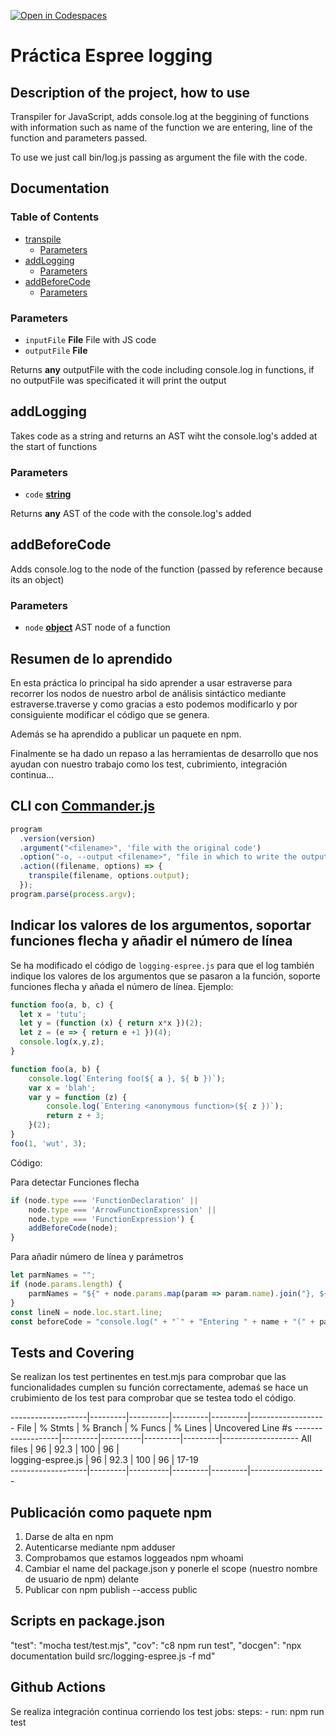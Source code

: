 [![Open in Codespaces](https://classroom.github.com/assets/launch-codespace-f4981d0f882b2a3f0472912d15f9806d57e124e0fc890972558857b51b24a6f9.svg)](https://classroom.github.com/open-in-codespaces?assignment_repo_id=10273587)
# Práctica Espree logging

## Description of the project, how to use

Transpiler for JavaScript, adds console.log at the beggining of functions with information such as name of the function we are entering, line of the function and parameters passed.

To use we just call bin/log.js passing as argument the file with the code.

## Documentation

<!-- Generated by documentation.js. Update this documentation by updating the source code. -->

### Table of Contents

*   [transpile][1]
    *   [Parameters][2]
*   [addLogging][3]
    *   [Parameters][4]
*   [addBeforeCode][5]
    *   [Parameters][6]

### Parameters

*   `inputFile` **File** File with JS code
*   `outputFile` **File**&#x20;

Returns **any** outputFile with the code including console.log in functions, if no
outputFile was specificated it will print the output

## addLogging

Takes code as a string and returns an AST wiht the console.log's added
at the start of functions

### Parameters

*   `code` **[string][7]**&#x20;

Returns **any** AST of the code with the console.log's added

## addBeforeCode

Adds console.log to the node of the function (passed by reference because its an object)

### Parameters

*   `node` **[object][8]** AST node of a function

[1]: #transpile

[2]: #parameters

[3]: #addlogging

[4]: #parameters-1

[5]: #addbeforecode

[6]: #parameters-2

[7]: https://developer.mozilla.org/docs/Web/JavaScript/Reference/Global_Objects/String

[8]: https://developer.mozilla.org/docs/Web/JavaScript/Reference/Global_Objects/Object

## Resumen de lo aprendido

En esta práctica lo principal ha sido aprender a usar estraverse para recorrer
los nodos de nuestro arbol de análisis sintáctico mediante estraverse.traverse y como
gracias a esto podemos modificarlo y por consiguiente modificar el código que se genera.

Además se ha aprendido a publicar un paquete en npm.

Finalmente se ha dado un repaso a las herramientas de desarrollo que nos ayudan con nuestro trabajo como los test, cubrimiento, integración continua...

## CLI con [Commander.js](https://www.npmjs.com/package/commander)

```javascript
program
  .version(version)
  .argument("<filename>", 'file with the original code')
  .option("-o, --output <filename>", "file in which to write the output")
  .action((filename, options) => {
    transpile(filename, options.output);
  });
program.parse(process.argv);
```

## Indicar los valores de los argumentos, soportar funciones flecha y añadir el número de línea

Se ha modificado el código de `logging-espree.js` para que el log también indique los valores de los argumentos que se pasaron a la función, soporte funciones flecha y añada el número de línea. 
Ejemplo:

```javascript
function foo(a, b, c) {
  let x = 'tutu';
  let y = (function (x) { return x*x })(2);
  let z = (e => { return e +1 })(4);
  console.log(x,y,z);
}
```

```javascript
function foo(a, b) {
    console.log(`Entering foo(${ a }, ${ b })`);
    var x = 'blah';
    var y = function (z) {
        console.log(`Entering <anonymous function>(${ z })`);
        return z + 3;
    }(2);
}
foo(1, 'wut', 3);
```

Código:


Para detectar Funciones flecha
```javascript
if (node.type === 'FunctionDeclaration' ||
    node.type === 'ArrowFunctionExpression' ||
    node.type === 'FunctionExpression') {
    addBeforeCode(node);
}
```
Para añadir número de línea y parámetros
```javascript
let parmNames = "";
if (node.params.length) {
    parmNames = "${" + node.params.map(param => param.name).join("}, ${") + "}";
}
const lineN = node.loc.start.line;
const beforeCode = "console.log(" + "`" + "Entering " + name + "(" + parmNames + ")" + " at line " + lineN + "`" + ");";
```

## Tests and Covering

Se realizan los test pertinentes en test.mjs para comprobar que las funcionalidades
cumplen su función correctamente, ademaś se hace un crubimiento de los test para 
comprobar que se testea todo el código.

-------------------|---------|----------|---------|---------|-------------------
File               | % Stmts | % Branch | % Funcs | % Lines | Uncovered Line #s 
-------------------|---------|----------|---------|---------|-------------------
All files          |      96 |     92.3 |     100 |      96 |                   
 logging-espree.js |      96 |     92.3 |     100 |      96 | 17-19             
-------------------|---------|----------|---------|---------|-------------------

## Publicación como paquete npm
 1) Darse de alta en npm
 2) Autenticarse mediante npm adduser
 3) Comprobamos que estamos loggeados npm whoami
 4) Cambiar el name del package.json y ponerle el scope (nuestro nombre de usuario de npm) delante
 5) Publicar con npm publish --access public

## Scripts en package.json

"test": "mocha test/test.mjs",
"cov": "c8 npm run test",
"docgen": "npx documentation build src/logging-espree.js -f md"

## Github Actions

Se realiza integración continua corriendo los test
jobs: 
    steps:
      -  run: npm run test

